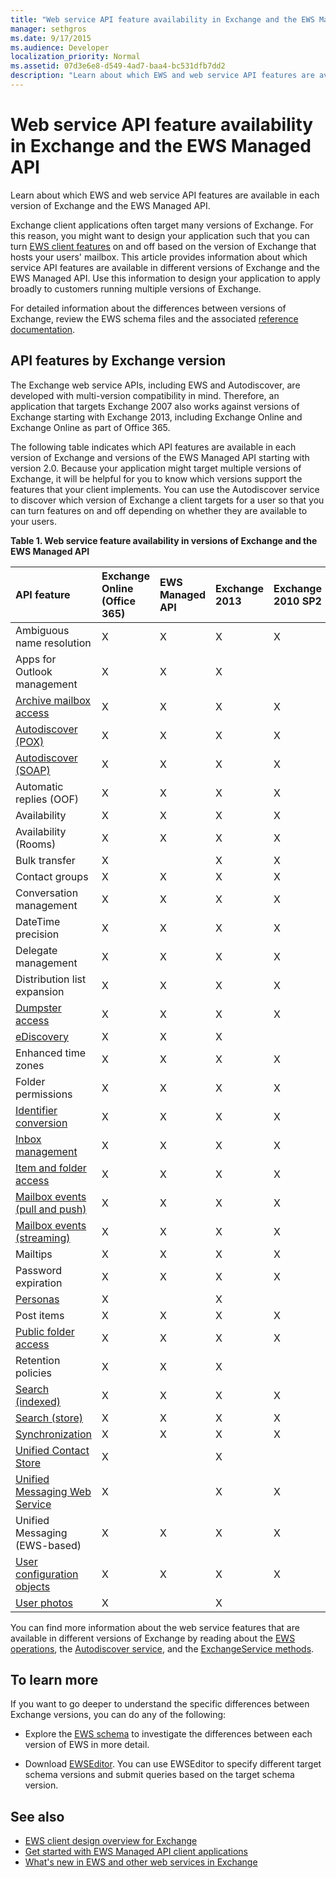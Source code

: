 ```yaml
---
title: "Web service API feature availability in Exchange and the EWS Managed API"
manager: sethgros
ms.date: 9/17/2015
ms.audience: Developer
localization_priority: Normal
ms.assetid: 07d3e6e8-d549-4ad7-baa4-bc531dfb7dd2
description: "Learn about which EWS and web service API features are available in each version of Exchange and the EWS Managed API."
---
```


# Web service API feature availability in Exchange and the EWS Managed API

Learn about which EWS and web service API features are available in each version of Exchange and the EWS Managed API.
  
Exchange client applications often target many versions of Exchange. For this reason, you might want to design your application such that you can turn [EWS client features](ews-client-design-overview-for-exchange.md#EWSFeatures) on and off based on the version of Exchange that hosts your users' mailbox. This article provides information about which service API features are available in different versions of Exchange and the EWS Managed API. Use this information to design your application to apply broadly to customers running multiple versions of Exchange. 
  
For detailed information about the differences between versions of Exchange, review the EWS schema files and the associated [reference documentation](http://msdn.microsoft.com/library/6c969133-6036-448b-af39-a3caf9917e98%28Office.15%29.aspx).
  
## API features by Exchange version
<a name="bk_apifeatures"> </a>

The Exchange web service APIs, including EWS and Autodiscover, are developed with multi-version compatibility in mind. Therefore, an application that targets Exchange 2007 also works against versions of Exchange starting with Exchange 2013, including Exchange Online and Exchange Online as part of Office 365. 
  
The following table indicates which API features are available in each version of Exchange and versions of the EWS Managed API starting with version 2.0. Because your application might target multiple versions of Exchange, it will be helpful for you to know which versions support the features that your client implements. You can use the Autodiscover service to discover which version of Exchange a client targets for a user so that you can turn features on and off depending on whether they are available to your users.
  
**Table 1. Web service feature availability in versions of Exchange and the EWS Managed API**

|API feature|Exchange Online (Office 365)|EWS Managed API|Exchange 2013|Exchange 2010 SP2|Exchange 2010 SP1|Exchange 2010|Exchange 2007 SP1|Exchange 2007|
|:-----|:-----|:-----|:-----|:-----|:-----|:-----|:-----|:-----|
|Ambiguous name resolution  <br/> |X  <br/> |X  <br/> |X  <br/> |X  <br/> |X  <br/> |X  <br/> |X  <br/> |X  <br/> |
|Apps for Outlook management  <br/> |X  <br/> |X  <br/> |X  <br/> ||||||
|[Archive mailbox access](archiving-in-ews-in-exchange.md) <br/> |X  <br/> |X  <br/> |X  <br/> |X  <br/> |X  <br/> ||||
|[Autodiscover (POX)](autodiscover-for-exchange.md) <br/> |X  <br/> |X  <br/> |X  <br/> |X  <br/> |X  <br/> |X  <br/> |X  <br/> |X  <br/> |
|[Autodiscover (SOAP)](autodiscover-for-exchange.md) <br/> |X  <br/> |X  <br/> |X  <br/> |X  <br/> |X  <br/> ||||
|Automatic replies (OOF)  <br/> |X  <br/> |X  <br/> |X  <br/> |X  <br/> |X  <br/> |X  <br/> |X  <br/> |X  <br/> |
|Availability  <br/> |X  <br/> |X  <br/> |X  <br/> |X  <br/> |X  <br/> |X  <br/> |X  <br/> |X  <br/> |
|Availability (Rooms)  <br/> |X  <br/> |X  <br/> |X  <br/> |X  <br/> |X  <br/> |X  <br/> |||
|Bulk transfer  <br/> |X  <br/> ||X  <br/> |X  <br/> |X  <br/> ||||
|Contact groups  <br/> |X  <br/> |X  <br/> |X  <br/> |X  <br/> |X  <br/> |X  <br/> |||
|Conversation management  <br/> |X  <br/> |X  <br/> |X  <br/> |X  <br/> |X  <br/> ||||
|DateTime precision  <br/> |X  <br/> |X  <br/> |X  <br/> |X  <br/> |||||
|Delegate management  <br/> |X  <br/> |X  <br/> |X  <br/> |X  <br/> |X  <br/> |X  <br/> |X  <br/> ||
|Distribution list expansion  <br/> |X  <br/> |X  <br/> |X  <br/> |X  <br/> |X  <br/> |X  <br/> |X  <br/> |X  <br/> |
|[Dumpster access](deleting-items-by-using-ews-in-exchange.md) <br/> |X  <br/> |X  <br/> |X  <br/> |X  <br/> |X  <br/> |X  <br/> |||
|[eDiscovery](ediscovery-in-ews-in-exchange.md) <br/> |X  <br/> |X  <br/> |X  <br/> ||||||
|Enhanced time zones  <br/> |X  <br/> |X  <br/> |X  <br/> |X  <br/> |X  <br/> |X  <br/> |||
|Folder permissions  <br/> |X  <br/> |X  <br/> |X  <br/> |X  <br/> |X  <br/> |X  <br/> |X  <br/> ||
|[Identifier conversion](ews-identifiers-in-exchange.md) <br/> |X  <br/> |X  <br/> |X  <br/> |X  <br/> |X  <br/> |X  <br/> |X  <br/> ||
|[Inbox management](inbox-management-and-ews-in-exchange.md) <br/> |X  <br/> |X  <br/> |X  <br/> |X  <br/> |X  <br/> ||||
|[Item and folder access](folders-and-items-in-ews-in-exchange.md) <br/> |X  <br/> |X  <br/> |X  <br/> |X  <br/> |X  <br/> |X  <br/> |X  <br/> |X  <br/> |
|[Mailbox events (pull and push)](notification-subscriptions-mailbox-events-and-ews-in-exchange.md) <br/> |X  <br/> |X  <br/> |X  <br/> |X  <br/> |X  <br/> |X  <br/> |X  <br/> |X  <br/> |
|[Mailbox events (streaming)](notification-subscriptions-mailbox-events-and-ews-in-exchange.md) <br/> |X  <br/> |X  <br/> |X  <br/> |X  <br/> |X  <br/> ||||
|Mailtips  <br/> |X  <br/> |X  <br/> |X  <br/> |X  <br/> |X  <br/> ||||
|Password expiration  <br/> |X  <br/> |X  <br/> |X  <br/> |X  <br/> |||||
|[Personas](people-and-contacts-in-ews-in-exchange.md) <br/> |X  <br/> ||X  <br/> ||||||
|Post items  <br/> |X  <br/> |X  <br/> |X  <br/> |X  <br/> |X  <br/> |X  <br/> |X  <br/> ||
|[Public folder access](public-folder-access-with-ews-in-exchange.md) <br/> |X  <br/> |X  <br/> |X  <br/> |X  <br/> |X  <br/> |X  <br/> |X  <br/> ||
|Retention policies  <br/> |X  <br/> |X  <br/> |X  <br/> ||||||
|[Search (indexed)](search-and-ews-in-exchange.md) <br/> |X  <br/> |X  <br/> |X  <br/> |X  <br/> |X  <br/> |X  <br/> |||
|[Search (store)](search-and-ews-in-exchange.md) <br/> |X  <br/> |X  <br/> |X  <br/> |X  <br/> |X  <br/> |X  <br/> |X  <br/> |X  <br/> |
|[Synchronization](mailbox-synchronization-and-ews-in-exchange.md) <br/> |X  <br/> |X  <br/> |X  <br/> |X  <br/> |X  <br/> |X  <br/> |X  <br/> |X  <br/> |
|[Unified Contact Store](people-and-contacts-in-ews-in-exchange.md) <br/> |X  <br/> ||X  <br/> ||||||
|[Unified Messaging Web Service](http://msdn.microsoft.com/library/83afea8a-c716-41df-9eb2-e1000357afb6%28Office.15%29.aspx) <br/> |X  <br/> ||X  <br/> |X  <br/> |X  <br/> |X  <br/> |X  <br/> |X  <br/> |
|Unified Messaging (EWS-based)  <br/> |X  <br/> |X  <br/> |X  <br/> |X  <br/> |X  <br/> |X  <br/> |||
|[User configuration objects](persistent-application-settings-in-ews-in-exchange.md) <br/> |X  <br/> |X  <br/> |X  <br/> |X  <br/> |X  <br/> |X  <br/> |||
|[User photos](how-to-get-user-photos-by-using-ews-in-exchange.md) <br/> |X  <br/> ||X  <br/> ||||||
   
You can find more information about the web service features that are available in different versions of Exchange by reading about the [EWS operations](http://msdn.microsoft.com/library/cf6fd871-9a65-4f34-8557-c8c71dd7ce09%28Office.15%29.aspx), the [Autodiscover service](http://msdn.microsoft.com/library/a01124a8-a8cf-4b80-8625-d7ee05690bca%28Office.15%29.aspx), and the [ExchangeService methods](http://msdn.microsoft.com/en-us/library/office/microsoft.exchange.webservices.data.exchangeservice_methods%28v=exchg.80%29.aspx).
  
## To learn more
<a name="bk_apifeatures"> </a>

If you want to go deeper to understand the specific differences between Exchange versions, you can do any of the following:
  
- Explore the [EWS schema](http://msdn.microsoft.com/library/6c969133-6036-448b-af39-a3caf9917e98%28Office.15%29.aspx) to investigate the differences between each version of EWS in more detail. 
    
- Download [EWSEditor](http://ewseditor.codeplex.com/). You can use EWSEditor to specify different target schema versions and submit queries based on the target schema version.
    
## See also

- [EWS client design overview for Exchange](ews-client-design-overview-for-exchange.md)   
- [Get started with EWS Managed API client applications](get-started-with-ews-managed-api-client-applications.md) 
- [What's new in EWS and other web services in Exchange](what’s-new-in-ews-and-other-web-services-in-exchange.md)
    

